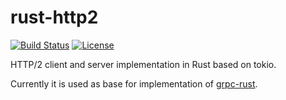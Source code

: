 # rust-http2

<!-- https://travis-ci.org/stepancheg/rust-http2.png -->
[![Build Status](https://img.shields.io/travis/stepancheg/rust-http2.svg)](https://travis-ci.org/stepancheg/rust-http2)
[![License](https://img.shields.io/crates/l/httpbis.svg)](https://github.com/stepancheg/rust-http2/blob/master/LICENSE.txt)

HTTP/2 client and server implementation in Rust based on tokio.

Currently it is used as base for implementation of [grpc-rust](https://github.com/stepancheg/grpc-rust).
